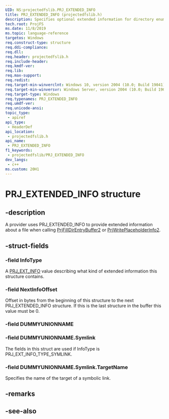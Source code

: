 ```yaml
---
UID: NS:projectedfslib.PRJ_EXTENDED_INFO
title: PRJ_EXTENDED_INFO (projectedfslib.h)
description: Specifies optional extended information for directory enumeration and placeholder information.
tech.root: ProjFS
ms.date: 11/8/2019
ms.topic: language-reference
targetos: Windows
req.construct-type: structure
req.ddi-compliance: 
req.dll: 
req.header: projectedfslib.h
req.include-header: 
req.kmdf-ver: 
req.lib: 
req.max-support: 
req.redist: 
req.target-min-winverclnt: Windows 10, version 2004 (10.0; Build 19041)
req.target-min-winversvr: Windows Server, version 2004 (10.0; Build 19041)
req.target-type: Windows
req.typenames: PRJ_EXTENDED_INFO
req.umdf-ver: 
req.unicode-ansi: 
topic_type:
 - apiref
api_type:
 - HeaderDef
api_location:
 - projectedfslib.h
api_name:
 - PRJ_EXTENDED_INFO
f1_keywords:
 - projectedfslib/PRJ_EXTENDED_INFO
dev_langs:
 - c++
ms.custom: 20H1
---
```


# PRJ_EXTENDED_INFO structure

## -description
A provider uses PRJ_EXTENDED_INFO to provide extended information about a file when calling <a href="https://docs.microsoft.com/windows/desktop/api/projectedfslib/nf-projectedfslib-prjfilldirentrybuffer2">PrjFillDirEntryBuffer2</a> or <a href="https://docs.microsoft.com/windows/desktop/api/projectedfslib/nf-projectedfslib-prjwriteplaceholderinfo2">PrjWritePlaceholderInfo2</a>.

## -struct-fields

### -field InfoType

A <a href="https://docs.microsoft.com/windows/desktop/api/projectedfslib/ne-projectedfslib-prj_ext_info_type">PRJ_EXT_INFO</a> value describing what kind of extended information this structure contains.

### -field NextInfoOffset

Offset in bytes from the beginning of this structure to the next PRJ_EXTENDED_INFO structure.  If this is the last structure in the buffer this value must be 0.

### -field DUMMYUNIONNAME

### -field DUMMYUNIONNAME.Symlink

The fields in this struct are used if InfoType is PRJ_EXT_INFO_TYPE_SYMLINK.

### -field DUMMYUNIONNAME.Symlink.TargetName

Specifies the name of the target of a symbolic link.

## -remarks

## -see-also

